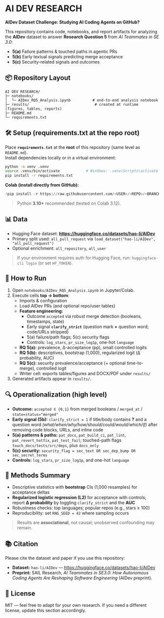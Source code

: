 # AI DEV RESEARCH 

**AIDev Dataset Challenge: Studying AI Coding Agents on GitHub?**

This repository contains code, notebooks, and report artifacts for analyzing the **AIDev** dataset to answer **Research Question 5** from *AI Teammates in SE 3.0*:

- **5(a)** Failure patterns & touched paths in agentic PRs  
- **5(b)** Early textual signals predicting merge acceptance  
- **5(c)** Security-related signals and outcomes


## 📦 Repository Layout

```
AI DEV RESEARCH/
├─ notebooks/
│  └─ AIDev_RQ5_Analysis.ipynb          # end-to-end analysis notebook
├─ results/                              # created at runtime (figures, tables, reports)
├─ README.md
└─ requirements.txt
```


## 🛠️ Setup (requirements.txt at the repo root)

Place **`requirements.txt`** at the **root** of this repository (same level as `README.md`).  
Install dependencies locally or in a virtual environment:

```bash
python -m venv .venv
source .venv/bin/activate            # Windows: .venv\Scripts\activate
pip install -r requirements.txt
```

**Colab (install directly from GitHub):**
```python
!pip install -r https://raw.githubusercontent.com/<USER>/<REPO>/<BRANCH>/requirements.txt
```

> Python **3.10+** recommended (tested on Colab 3.12).


## 📊 Data

- Hugging Face dataset: **https://huggingface.co/datasets/hao-li/AIDev**  
- Primary split used: `all_pull_request` via `load_dataset("hao-li/AIDev", "all_pull_request")`  
- Optional enrichment: `all_repository`, `all_user`

> If your environment requires auth for Hugging Face, run: `huggingface-cli login` (or set `HF_TOKEN`).


## 🚀 How to Run

1. Open `notebooks/AIDev_RQ5_Analysis.ipynb` in Jupyter/Colab.  
2. Execute cells **top → bottom**:
   - Imports & configuration  
   - Load AIDev PRs (and optional repo/user tables)  
   - **Feature engineering:**  
     - Outcome `accepted` via robust merge detection (booleans, timestamps, state)  
     - Early signal **`clarify_strict`** (question mark **+** question word; code/URLs stripped)  
     - 5(a) failure/path flags; 5(c) security flags  
     - Controls: `log_stars`, `pr_size_log1p`, one-hot `language`
   - **RQ 5(a):** prevalence, Δ-acceptance (pp), small controlled logits  
   - **RQ 5(b):** descriptives, bootstrap (1,000), regularized logit (Δ probability, AUC)  
   - **RQ 5(c):** security prevalence/acceptance (+ optional time-to-merge), controlled logit  
   - Writer cell: exports tables/figures and DOCX/PDF under `results/`
3. Generated artifacts appear in `results/`.


## 🔍 Operationalization (high level)

- **Outcome:** `accepted ∈ {0,1}` from merged booleans / `merged_at` / `state=status="merged"`  
- **Early signal (5b):** `clarify_strict = 1` if title/body contains **?** and a question word *(what/when/why/how/should/could/would/which/if)* after removing code blocks, URLs, and inline code  
- **5(a) patterns & paths:** `pat_docs`, `pat_build_ci`, `pat_lint`, `pat_revert_hotfix`, `pat_test_fail`; touched-path flags `touch_docs/tests/src/deps`, plus `docs_only`  
- **5(c) security:** `security_flag = sec_text OR sec_dep_bump OR sec_secret_terms`  
- **Controls:** `log_stars`, `pr_size_log1p`, and one-hot `language`


## 🧪 Methods Summary

- Descriptive statistics with **bootstrap** CIs (1,000 resamples) for acceptance deltas  
- **Regularized logistic regression (L2)** for acceptance with controls; report **Δ probability** by toggling `clarify_strict` and the **AUC**  
- Robustness checks: top languages; popular repos (e.g., stars ≥ 100)  
- Reproducibility: set `RNG_SEED = 42` where sampling occurs

> Results are **associational**, not causal; unobserved confounding may remain.


## 📚 Citation

Please cite the dataset and paper if you use this repository:

- **Dataset:** `hao-li/AIDev` — https://huggingface.co/datasets/hao-li/AIDev  
- **Preprint:** SAIL Research, *AI Teammates in SE3.0: How Autonomous Coding Agents Are Reshaping Software Engineering* (AIDev preprint).


## 📝 License

MIT — feel free to adapt for your own research. If you need a different license, update this section accordingly.
